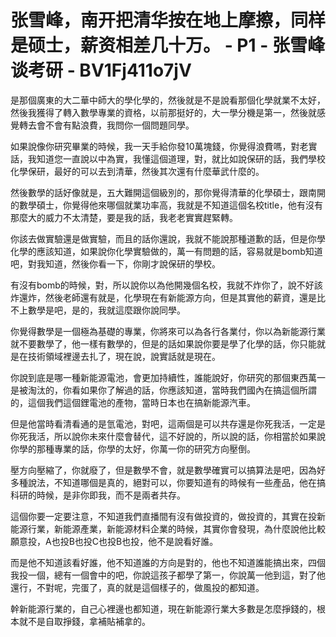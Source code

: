 # 张雪峰，南开把清华按在地上摩擦，同样是硕士，薪资相差几十万。 - P1 - 张雪峰谈考研 - BV1Fj411o7jV

是那個廣東的大二華中師大的學化學的，然後就是不是說看那個化學就業不太好，然後我獲得了轉入數學專業的資格，以前那挺好的，大一學分機是第一，然後就感覺轉去會不會有點浪費，我問你一個問題同學。

如果說像你研究畢業的時候，我一天手給你發10萬塊錢，你覺得浪費嗎，對老實話，我知道您一直說以中為實，我懂這個道理，對，就比如說保研的話，我們學校化學保研，最好的可以去到清華，然後其次還有什麼華武什麼的。

然後數學的話好像就是，五大難開這個級別的，那你覺得清華的化學碩士，跟南開的數學碩士，你覺得他來哪個就業功率高，我就是不知道這個名校title，他有沒有那麼大的威力不太清楚，要是我的話，我老老實實趕緊轉。

你該去做實驗還是做實驗，而且的話你還說，我就不能說那種道歉的話，但是你學化學的應該知道，如果說你化學實驗做的，萬一有問題的話，容易就是bomb知道吧，對我知道，然後你看一下，你剛才說保研的學校。

有沒有bomb的時候，對，所以說你以為他開幾個名校，我就不炸你了，說不好該炸還炸，然後老師還有就是，化學現在有新能源方向，但是其實他的薪資，還是比不上數學是吧，是的，我就這麼跟你說同學。

你覺得數學是一個極為基礎的專業，你將來可以為各行各業付，你以為新能源行業就不要數學了，他一樣有數學的，但是的話如果說你要是學了化學的話，你只能就是在技術領域裡邊去扎了，現在說，說實話就是現在。

你說到底是哪一種新能源電池，會更加持續性，誰能說好，你研究的那個東西萬一是被淘汰的，你看如果你了解過的話，你應該知道，當時我們國內在搞這個所謂的，這個我們這個鋰電池的產物，當時日本也在搞新能源汽車。

但是他當時看清看通的是氫電池，對吧，這兩個是可以共存還是你死我活，一定是你死我活，所以說你未來什麼會替代，這不好說的，所以說的話，你相當於如果說你學的那種專業的話，你學的太好，你萬一你的研究方向壓倒。

壓方向壓縮了，你就廢了，但是數學不會，就是數學確實可以搞算法是吧，因為好多種說法，不知道哪個是真的，絕對可以，你要知道有的時候有一些產品，他在搞科研的時候，是非你即我，而不是兩者共存。

這個你要一定要注意，不知道我們直播間有沒有做投資的，做投資的，其實在投新能源行業，新能源產業，新能源材料企業的時候，其實你會發現，為什麼說他比較願意投，A也投B也投C也投B也投，他不是說看好誰。

而是他不知道該看好誰，他不知道誰的方向是對的，他也不知道誰能搞出來，四個我投一個，總有一個會中的吧，你說這孩子都學了第一，你說萬一他到這，對了他還行，不對呢，完蛋了，真的就是這個樣子的，做風投的都知道。

幹新能源行業的，自己心裡邊也都知道，現在新能源行業大多數是怎麼掙錢的，根本就不是自取掙錢，拿補貼補拿的。